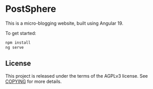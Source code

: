 # PostSphere

This is a micro-blogging website, built using Angular 19.

To get started:

```bash
npm install
ng serve
```

License
-------
This project is released under the terms of the AGPLv3 license. See [COPYING](./COPYING) for more details.

